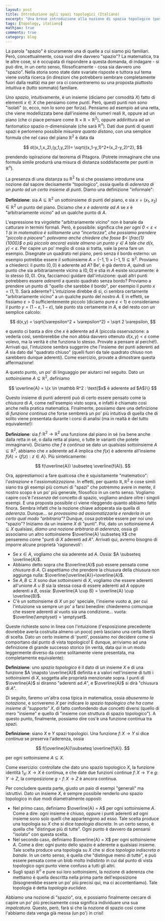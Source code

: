 ```yaml
---
layout: post
title: Introduzione agli spazi topologici (Italiano)
excerpt: "Una breve introduzione alla nozione di spazio topologico (post in italiano)"
tags: [topology, italiano]
mathjax: true
comments: true
category: blog
---
```


La parola "spazio" è sicuramente una di quelle a cui siamo più familiari. Però, concettualmente, cosa vuol dire davvero "spazio"? La matematica, tra le altre cose, si è occupata di rispondere a questa domanda, di indagare - si può dire, in un certo senso, filosoficamente - cosa sia davvero uno "spazio". Nella storia sono state date svariate risposte e tuttora sul tema viene svolta ricerca (in direzioni che potrebbero sembrare completamente fuori dalla realtà) ma per ora ci concentreremo su una proposta piuttosto intuitiva e (tutto sommato) familiare.

Uno *spazio*, intuitivamente, è un insieme (diciamo per comodità $X$) fatto di elementi $x \in X$ che pensiamo come *punti*. Però, questi punti non sono "isolati" (o, ecco, non lo sono per forza). Pensiamo ad esempio ad una retta, che viene modellizzata bene dall'insieme dei numeri reali $\mathbb R$, oppure ad un piano (che ci piace pensare come $\mathbb R \times \mathbb R = \mathbb R^2$), oppure addirittura ad un fantomatico spazio $n$-dimensionale (che sarà $\mathbb R^n$). Dati due punti di questi spazi è perlomeno possibile *misurare quanto distano*, con una semplice formula che nel caso del piano $\mathbb R^2$ è data da

$$
d((x_1,x_2),(y_1,y_2))= \sqrt{(x_1-y_1)^2+(x_2-y_2)^2},
$$

prendendo ispirazione dal teorema di Pitagora. (Potrete immaginare che una formula simile produrrà una misura di distanza soddisfacente per punti in $\mathbb R^n$).

La presenza di una distanza su $\mathbb R^2$ fa sì che possiamo introdurre una nozione dal sapore decisamente "topologico", ossia quella di *aderenza di un punto ad un certo insieme di punti*. Diamo una definizione "informale":

**Definizione**: sia $A \subseteq \mathbb R^2$ un sottoinsieme di punti del piano, e sia $x=(x_1,x_2) \in \mathbb R^2$ un punto del piano. Diciamo che *$x$ è aderente ad $A$* se $x$ è "arbitrariamente vicino" ad un qualche punto di $A$.

L'espressione tra virgolette "arbitrariamente vicino" non è banale da catturare in termini formali. Però, è possibile: significa che *per ogni $0 < \varepsilon < 1$ ($\varepsilon$ in matematica è solitamente una "incertezza", che possiamo prendere "piccola a piacere": potevamo anche chiedere che fosse $< \frac{1}{1000}$ o più piccolo ancora) esiste almeno un punto $y \in A$ tale che $d(x,y) < \varepsilon$*. Per capire un po' meglio di cosa si tratta, vale la pena fare un esempio. Disegnate un quadrato nel piano, però senza il bordo esterno: un esempio potrebbe essere il sottoinsieme $A=(-1,1) \times (-1,1) \subseteq \mathbb R^2$. Proviamo a chiederci: il punto $(0,0)$ è aderente ad $A$? Be', è già dentro $A$, quindi un punto che sia arbitrariamente vicino a $(0,0)$ e stia in $A$ esiste sicuramente: è lo stesso $(0,0)$. Ora, facciamoci guidare dall'intuizione: quali altri punti potrebbero essere *aderenti* a questo quadrato senza bordo? Proviamo a prendere un punto di "quello che sarebbe il bordo", per esempio il punto $x=(1,1)$. Sarà aderente? L'intuizione direbbe di sì, ci sembra certamente "arbitrariamente vicino" a un qualche punto del nostro $A$. E in effetti, se fissiamo $\varepsilon > 0$ sufficientemente piccolo (diciamo pure $\varepsilon <1$) e consideriamo il punto $y=(1-\varepsilon, 1-\varepsilon)$,  tale punto sta certamente in $A$, e del resto con un semplice calcolo:

$$
d(x,y) = \sqrt{\varepsilon^2 + \varepsilon^2} = \sqrt 2 \varepsilon,
$$

e questo ci basta a dire che $x$ è aderente ad $A$ (piccola osservazione: a vederla così, sembrerebbe che non abbia davvero ottenuto $d(x,y) < \varepsilon$ come volevo, ma la verità è che funziona lo stesso. Provate a pensare al perché!). Arrivati qui, l'intuizione sembra suggerire che l'insieme dei punti aderenti ad $A$ sia dato dal "quadrato chiuso" (quelli fuori da tale quadrato chiuso non sarebbero dunque aderenti). Come esercizio, provate a dimostrare questa affermazione!

A questo punto, un po' di linguaggio per aiutarci nel seguito. Dato un sottoinsieme $A \subseteq \mathbb R^2$, definiamo

$$
\overline{A} = \{x \in \mathbb R^2 : \text{$x$ è aderente ad $A$}\}
$$

Questo insieme di punti aderenti può di certo essere pensato come la *chiusura* di $A$, come nell'esempio visto sopra, e infatti è chiamato così anche nella pratica matematica. Finalmente, possiamo dare una definizione di *funzione continua* che forse sembrerà un po' più intuitiva di quella che di solito viene presentata durante i corsi di analisi (ma in realtà è del tutto equivalente!):

**Definizione**: sia $f \colon \mathbb R^2 \to \mathbb R^2$ una funzione dal piano in sé (va bene anche dalla retta in sé, o dalla retta al piano, o tutte le varianti che potete immaginarvi). Diciamo che $f$ è *continua* se dato un qualsiasi sottoinsieme $A \subseteq \mathbb R^2$, abbiamo che $x$ aderente ad $A$ implica che $f(x)$ è aderente all'insieme $f(A) = \{f(z) : z \in A\}$. Più sinteticamente:

$$
f(\overline{A}) \subseteq \overline{f(A)}.
$$

Ora, apprestiamoci a fare qualcosa che è squisitamente "matematico": l'*astrazione* e l'*assiomatizzazione*. In effetti, per quanto $\mathbb R, \mathbb R^2$ e cose simili siano tra gli esempi più comuni di "spazi" che potremmo avere in mente, il nostro scopo è un po' più generale, filosofico in un certo senso. Vogliamo capire cos'è l'*essenza* del concetto di spazio, vogliamo andare oltre i singoli esempi. E una proposta possibile ci viene rileggendo quanto abbiamo fatto finora. Sembra infatti che la nozione chiave adoperata sia quella di *aderenza*. Dunque... *se provassimo ad assiomatizzarla e renderla in un certo qual modo "arbitraria"?* Dunque, cosa potrebbe essere per noi uno "spazio"? Iniziamo da un insieme $X$ di "punti". Poi, dato un sottoinsieme $A \subseteq X$ qualsiasi, *diamo una nozione arbitraria di aderenza*, ossia gli associamo un altro sottoinsieme $\overline{A} \subseteq X$ che penseremo come "punti di $X$ aderenti ad $A$". Arrivati qui, avremo bisogno di imporre alcune proprietà 'ragionevoli':

- Se $x \in A$, vogliamo che sia aderente ad $A$. Ossia: $A \subseteq \overline{A}$.
- Abbiamo detto sopra che $\overline{A}$ può essere pensata come *chiusura* di $A$. Ci aspettiamo che prendere la chiusura della chiusura non aggiunga nulla: $\overline{\overline{A}}=\overline{A}$.
- Se $A, B \subseteq X$ sono due sottoinsiemi di $X$, vogliamo che essere aderenti all'unione $A \cup B$ sia la stessa cosa di essere aderenti ad $A$ oppure aderenti a $B$, ossia:  $\overline{A \cup B} = \overline{A} \cup \overline{B}$.
- C'è un sottoinsieme di $X$ un po' speciale, l'insieme vuoto $\emptyset$, per cui l'intuizione va sempre un po' a farsi benedire: chiederemo comunque che essere aderenti al vuoto sia una condizione... vuota: $\overline{\emptyset} = \emptyset$.

Queste richieste sono in linea con l'intuizione (l'esposizione precedente dovrebbe averla costruita almeno un poco) però lasciano una certa libertà di scelta. Dato un certo insieme di 'punti', possiamo *noi* decidere come si comportano dal punto di vista topologico! E dunque, arriviamo ad una definizione di grande successo storico (in verità, data qui in un modo leggermente diverso da come solitamente viene presentata, ma completamente equivalente):

**Definizione**: uno *spazio topologico* è il dato di un insieme $X$ e di una funzione $A \mapsto \overline{A}$ definita e a valori nell'insieme di tutti i sottoinsiemi di $X$, soggetta alle proprietà menzionate sopra. I punti di $\overline{A}$ si diranno "aderenti ad $A$", e $\overline{A}$ si dirà "chiusura di $A$".

Di seguito, faremo un'altra cosa tipica in matematica, ossia *abuseremo la notazione*, e scriveremo $X$ per indicare *lo spazio topologico che ha come insieme di "supporto" $X$*, di fatto confondendo due concetti diversi (quello di mero "insieme" e quello di "insieme con struttura di spazio topologico"). A questo punto, finalmente, possiamo dire cos'è una funzione continua tra spazi.

**Definizione**: siano $X$ e $Y$ spazi topologici. Una funzione $f \colon X \to Y$ si dice *continua* se preserva l'aderenza, ossia

$$
f(\overline{A})\subseteq \overline{f(A)}.
$$

per ogni sottoinsieme $A \subseteq X$.

Come esercizio: controllate che dato uno spazio topologico $X$, la funzione identità $1_X \colon X \to X$ è continua, e che date due funzioni continue $f \colon X \to Y$ e $g \colon Y \to Z$, la composizione $g\circ f \colon X \to Z$ è ancora continua.

Per concludere questa parte, giusto un paio di esempi "generali" ma istruttivi. Dato un insieme $X$, è sempre possibile renderlo uno spazio topologico in due modi diametralmente opposti:

- Nel primo caso, definiamo $\overline{A} = A$ per ogni sottoinsieme $A$. Come a dire: ogni insieme è chiuso, oppure i punti aderenti ad ogni insieme sono solo quelli che appartengono ad esso. Tale scelta produce una topologia su $X$ che si dice *topologia discreta*. In un certo senso, è quella che "distingue più di tutte". Ogni punto è davvero da pensarsi "isolato" con questa scelta.
- Nel secondo caso, definiamo $\overline{A} = X$ per ogni sottoinsieme $A$. Come a dire: ogni punto dello spazio è aderente a qualsiasi insieme. Tale scelta produce una topologia su $X$ che si dice *topologia indiscreta o banale*. In un certo senso, è quella che "distingue meno di tutte", e può essere pensata come un blob molto indistinto in cui dal punto di vista topologico ogni punto viene confuso a tutti gli altri.
- Sugli spazi $\mathbb R^n$ e pure sui loro sottoinsiemi, la nozione di aderenza che mettiamo è quella descritta nella prima parte dell'esposizione (bisognerebbe essere un po' più precisi qui, ma ci accontentiamo). Tale topologia è detta *topologia euclidea*.

Abbiamo una nozione di "spazio", ora, e possiamo finalmente cercare di capire un po' più precisamente cosa significa individuare una sua *impalcatura*. Questo, però, farà sì che la nozione di spazio così come l'abbiamo data venga già messa (un po') in crisi!

